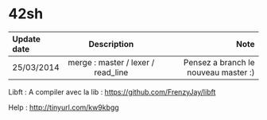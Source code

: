 42sh
====

| Update date | Description | Note |
|:----------- |:-----------------------:| -----------------------------:|
| 25/03/2014 | merge : master / lexer / read_line | Pensez a branch le nouveau master :) |


Libft :
	 A compiler avec la lib : https://github.com/FrenzyJay/libft

Help :
	 http://tinyurl.com/kw9kbgg

